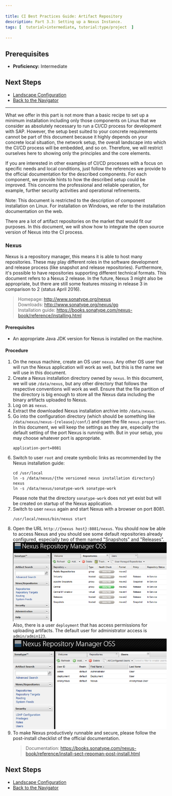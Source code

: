 ```yaml
---

title: CI Best Practices Guide: Artifact Repository
description: Part 3.3: Setting up a Nexus Instance.
tags: [  tutorial>intermediate, tutorial:type/project  ]

---
```


## Prerequisites

  - **Proficiency:** Intermediate

## Next Steps
 
  - [Landscape Configuration](http://go.sap.com/developer/tutorials/ci-best-practices-landscape.html)
  - [Back to the Navigator](http://go.sap.com/developer/tutorials/ci-best-practices-intro.html)
  
---

What we offer in this part is not more than a basic recipe to set up a minimum installation including only those components on Linux that we consider as absolutely necessary to run a CI/CD process for development with SAP. However, the setup best suited to your concrete requirements cannot be part of this document because it highly depends on your concrete local situation, the network setup, the overall landscape into which the CI/CD process will be embedded, and so on. Therefore, we will restrict ourselves here to showing only the principles and the core elements.

If you are interested in other examples of CI/CD processes with a focus on specific needs and local conditions, just follow the references we provide to the official documentation for the described components. For each component, we provide hints to how the described setup could be improved. This concerns the professional and reliable operation, for example, further security activities and operational refinements.

Note: This document is restricted to the description of component installation on Linux. For installation on Windows, we refer to the installation documentation on the web.



There are a lot of artifact repositories on the market that would fit our purposes. In this document, we will show how to integrate the open source version of Nexus into the CI process.

### Nexus

Nexus is a repository manager, this means it is able to host many repositories. These may play different roles in the software development and release process (like snapshot and release repositories). Furthermore, it's possible to have repositories supporting different technical formats.
This document refers to a Nexus 2 release. In the future, Nexus 3 might also be appropriate, but there are still some features missing in release 3 in comparison to 2 (status April 2016).

> Homepage: http://www.sonatype.org/nexus  
> Downloads: http://www.sonatype.org/nexus/go  
> Installation guide: https://books.sonatype.com/nexus-book/reference/installing.html

#### Prerequisites

  - An appropriate Java JDK version for Nexus is installed on the machine.

#### Procedure

  1. On the nexus machine, create an OS user `nexus`. Any other OS user that will run the Nexus application will work as well, but this is the name we will use in this document.
  2. Create a Nexus installation directory owned by `nexus`. 
     In this document, we will use `/data/nexus`, but any other directory that follows the respective conventions will work as well.
     Ensure that the file partition of the directory is big enough to store all the Nexus data including the binary artifacts uploaded to Nexus.
  3. Log on as `nexus`.
  4. Extract the downloaded Nexus installation archive into `/data/nexus`.
  5. Go into the configuration directory (which should be something like `/data/nexus/nexus-{release}/conf/`) and open the file `nexus.properties`. 
     In this document, we will keep the settings as they are, especially the default setting of the port Nexus is running with. But in your setup, you may choose whatever port is appropriate.
     ```
     application-port=8081
     ``` 
  6. Switch to user `root` and create symbolic links as recommended by the Nexus installation guide:
     ```
     cd /usr/local
     ln -s /data/nexus/{the versioned nexus installation directory} nexus
     ln -s /data/nexus/sonatype-work sonatype-work
     ```
     Please note that the directory `sonatype-work` does not yet exist but will be created on startup of the Nexus application.
  7. Switch to user `nexus` again and start Nexus with a browser on port 8081.
     ```
     /usr/local/nexus/bin/nexus start
     ```
  8. Open the URL `http://{nexus host}:8081/nexus`. You should now be able to access Nexus and you should see some default repositories already configured, especially two of them named "Snapshots" and "Releases".  
     ![Repositories](artifact-repository-1.png)  
     Also, there is a user `deployment` that has access permissions for uploading artifacts. The default user for administrator access is `admin/admin123`.
     ![Repositories](artifact-repository-2.png)
  9. To make Nexus productively runnable and secure, please follow the post-install checklist of the official documentation.  
     > Documentation: https://books.sonatype.com/nexus-book/reference/install-sect-repoman-post-install.html   


## Next Steps
 
  - [Landscape Configuration](http://go.sap.com/developer/tutorials/ci-best-practices-landscape.html)
  - [Back to the Navigator](http://go.sap.com/developer/tutorials/ci-best-practices-intro.html)

